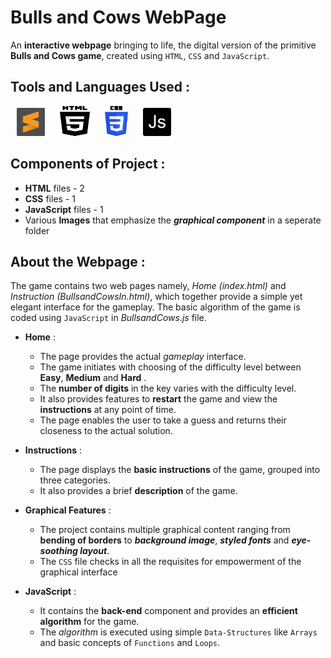 # Bulls and Cows WebPage

An **interactive webpage** bringing to life, the digital version of the primitive **Bulls and Cows game**, created using `HTML`, `CSS` and `JavaScript`.

## Tools and Languages Used :
<p>
<img width="45" height="45" hspace="10" src="https://github.com/BarathKumarBK-15/BarathKumarBK-15/blob/main/icons/5.svg"/>
<img width="48" height="48" hspace="10" src="https://github.com/BarathKumarBK-15/BarathKumarBK-15/blob/main/icons/6.svg"/>
<img width="37" height="48" hspace="10" src="https://github.com/BarathKumarBK-15/BarathKumarBK-15/blob/main/icons/7.png"/>
<img width="45" height="45" hspace="10" src="https://github.com/BarathKumarBK-15/BarathKumarBK-15/blob/main/icons/8.svg"/>
</p>


## Components of Project :
- **HTML** files - 2
- **CSS** files - 1
- **JavaScript** files - 1
- Various **Images** that emphasize the **_graphical component_** in a seperate folder

## About the Webpage :
The game contains two web pages namely, _Home (index.html)_ and _Instruction (BullsandCowsIn.html)_, which together provide a simple yet elegant interface for the gameplay. The basic algorithm of the game is coded using `JavaScript` in _BullsandCows.js_ file. 

- **Home** :
  - The page provides the actual _gameplay_ interface.
  - The game initiates with choosing of the difficulty level between **Easy**, **Medium** and **Hard** .
  - The **number of digits** in the key varies with the difficulty level.
  - It also provides features to **restart** the game and view the **instructions** at any point of time.
  - The page enables the user to take a guess and returns their closeness to the actual solution.
  
- **Instructions** :
  - The page displays the **basic instructions** of the game, grouped into three categories.
  - It also provides a brief **description** of the game.
  
- **Graphical Features** :
  - The project contains multiple graphical content ranging from **bending of borders** to **_background image_**, **_styled fonts_** and **_eye-soothing layout_**.
  - The `CSS` file checks in all the requisites for empowerment of the graphical interface
  
- **JavaScript** :
  - It contains the **back-end** component and provides an **efficient algorithm** for the game.
  - The _algorithm_ is executed using simple `Data-Structures` like `Arrays` and basic concepts of `Functions` and `Loops`.
 
